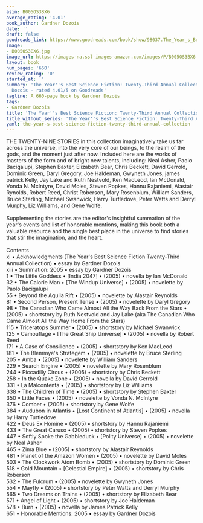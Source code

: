 ```yaml
---
asin: B005OS3BX6
average_rating: '4.01'
book_author: Gardner Dozois
date: ''
draft: false
goodreads_link: https://www.goodreads.com/book/show/98037.The_Year_s_Best_Science_Fiction
image:
- B005OS3BX6.jpg
image_url: https://images-na.ssl-images-amazon.com/images/P/B005OS3BX6.01._SCLZZZZZZZ.jpg
layout: book
num_pages: '660'
review_rating: '0'
started_at: ''
summary: 'The Year''s Best Science Fiction: Twenty-Third Annual Collection by Gardner
  Dozois - rated 4.01/5 on Goodreads'
tagline: A 660-page book by Gardner Dozois
tags:
- Gardner Dozois
title: 'The Year''s Best Science Fiction: Twenty-Third Annual Collection'
title_without_series: 'The Year''s Best Science Fiction: Twenty-Third Annual Collection'
yaml: the-year-s-best-science-fiction-twenty-third-annual-collection
---
```


THE TWENTY-NINE STORIES in this collection imaginatively take us far across the universe, into the very core of our beings, to the realm of the gods, and the moment just after now. Included here are the works of masters of the form and of bright new talents, including: Neal Asher, Paolo Bacigalupi, Stephen Baxter, Elizabeth Bear, Chris Beckett, David Gerrold, Dominic Green, Daryl Gregory, Joe Haldeman, Gwyneth Jones, james patrick Kelly, Jay Lake and Ruth Nestvold, Ken MacLeod, Ian McDonald, Vonda N. McIntyre, David Moles, Steven Popkes, Hannu Rajaniemi, Alastair Rynolds, Robert Reed, Christ Roberson, Mary Rosenblum, William Sanders, Bruce Sterling, Michael Swanwick, Harry Turtledove, Peter Watts and Derryl Murphy, Liz Williams, and Gene Wolfe.<br /><br />Supplementing the stories are the editor's insightful summation of the year's events and list of honorable mentions, making this book both a valuable resource and the single best place in the universe to find stories that stir the imagination, and the heart.<br /><br />Contents <br />xi • Acknowledgments (The Year's Best Science Fiction Twenty-Third Annual Collection) • essay by Gardner Dozois<br />xiii • Summation: 2005 • essay by Gardner Dozois<br />1 • The Little Goddess • [India 2047] • (2005) • novella by Ian McDonald<br />32 • The Calorie Man • [The Windup Universe] • (2005) • novelette by Paolo Bacigalupi<br />55 • Beyond the Aquila Rift • (2005) • novelette by Alastair Reynolds<br />81 • Second Person, Present Tense • (2005) • novelette by Daryl Gregory<br />98 • The Canadian Who Came Almost All the Way Back From the Stars • (2005) • shortstory by Ruth Nestvold and Jay Lake (aka The Canadian Who Came Almost All the Way Home From the Stars)<br />115 • Triceratops Summer • (2005) • shortstory by Michael Swanwick<br />125 • Camouflage • [The Great Ship Universe] • (2005) • novella by Robert Reed<br />171 • A Case of Consilience • (2005) • shortstory by Ken MacLeod<br />181 • The Blemmye's Strategem • (2005) • novelette by Bruce Sterling<br />205 • Amba • (2005) • novelette by William Sanders<br />229 • Search Engine • (2005) • novelette by Mary Rosenblum<br />244 • Piccadilly Circus • (2005) • shortstory by Chris Beckett<br />258 • In the Quake Zone • (2005) • novella by David Gerrold<br />331 • La Malcontenta • (2005) • shortstory by Liz Williams<br />338 • The Children of Time • (2005) • shortstory by Stephen Baxter<br />350 • Little Faces • (2005) • novelette by Vonda N. McIntyre<br />376 • Comber • (2005) • shortstory by Gene Wolfe<br />384 • Audubon in Atlantis • [Lost Continent of Atlantis] • (2005) • novella by Harry Turtledove<br />422 • Deus Ex Homine • (2005) • shortstory by Hannu Rajaniemi<br />433 • The Great Caruso • (2005) • shortstory by Steven Popkes<br />447 • Softly Spoke the Gabbleduck • [Polity Universe] • (2005) • novelette by Neal Asher<br />465 • Zima Blue • (2005) • shortstory by Alastair Reynolds<br />481 • Planet of the Amazon Women • (2005) • novelette by David Moles<br />503 • The Clockwork Atom Bomb • (2005) • shortstory by Dominic Green<br />518 • Gold Mountain • [Celestial Empire] • (2005) • shortstory by Chris Roberson<br />532 • The Fulcrum • (2005) • novelette by Gwyneth Jones<br />554 • Mayfly • (2005) • shortstory by Peter Watts and Derryl Murphy<br />565 • Two Dreams on Trains • (2005) • shortstory by Elizabeth Bear<br />571 • Angel of Light • (2005) • shortstory by Joe Haldeman<br />578 • Burn • (2005) • novella by James Patrick Kelly<br />651 • Honorable Mentions: 2005 • essay by Gardner Dozois